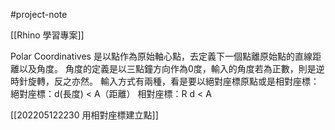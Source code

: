 #project-note 

[[Rhino 學習專案]]

Polar Coordinatives 是以點作為原始軸心點，去定義下一個點離原始點的直線距離以及角度。
角度的定義是以三點鐘方向作為0度，輸入的角度若為正數，則是逆時針旋轉，反之亦然。
輸入方式有兩種，看是要以絕對座標原點或是相對座標：
絕對座標：d(長度) < A（距離）
相對座標：R d < A

[[202205122230 用相對座標建立點]]